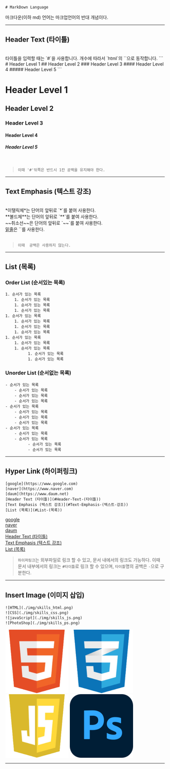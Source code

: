 `# MarkDown Language`


마크다운(이하 md) 언어는 마크업언어의 반대 개념이다.

---

## Header Text (타이틀)
<br>
타이틀을 입력할 때는 `#`을 사용합니다.
개수에 따라서 `html`의 `<hn>`으로 동작합니다.
```
# Header Level 1
## Header Level 2
### Header Level 3
#### Header Level 4
##### Header Level 5
```

# Header Level 1
## Header Level 2
### Header Level 3
#### Header Level 4
##### Header Level 5
<br>

>`이때 '#'뒤쪽은 반드시 1칸 공백을 유지해야 한다.`



---

## Text Emphasis (텍스트 강조)
<br>
*이탤릭체*는 단어의 앞뒤로 `*`를 붙여 사용한다.<br>
**볼드체**는 단어의 앞뒤로 `**`를 붙여 사용한다.<br>
~~취소선~~은 단어의 앞뒤로 `~~`를 붙여 사용한다.<br>
<u>밑줄</u>은 `<u></u>`를 사용한다.<br><br>

>`이때  공백은 사용하지 않는다.`

---
## List (목록)
### Order List (순서있는 목록)
```
1. 순서가 있는 목록
    1. 순서가 있는 목록
    1. 순서가 있는 목록
    1. 순서가 있는 목록
1. 순서가 있는 목록
    1. 순서가 있는 목록
    1. 순서가 있는 목록
    1. 순서가 있는 목록
1. 순서가 있는 목록
    1. 순서가 있는 목록
    1. 순서가 있는 목록
          1. 순서가 있는 목록
          1. 순서가 있는 목록
```
### Unorder List (순서없는 목록)
```
- 순서가 있는 목록
    - 순서가 있는 목록
    - 순서가 있는 목록
    - 순서가 있는 목록
- 순서가 있는 목록
    - 순서가 있는 목록
    - 순서가 있는 목록
    - 순서가 있는 목록
- 순서가 있는 목록
    - 순서가 있는 목록
    - 순서가 있는 목록
          - 순서가 있는 목록
          - 순서가 있는 목록
```

---

## Hyper Link (하이퍼링크)
```
[google](https://www.google.com)   
[naver](https://www.naver.com)   
[daum](https://www.daum.net)   
[Header Text (타이틀)](#Header-Text-(타이틀))   
[Text Emphasis (텍스트 강조)](#Text-Emphasis-(텍스트-강조))   
[List (목록)](#List-(목록))
```
[google](https://www.google.com)   
[naver](https://www.naver.com)   
[daum](https://www.daum.net)   
[Header Text (타이틀)](#Header-Text-(타이틀))   
[Text Emphasis (텍스트 강조)](#Text-Emphasis-(텍스트-강조))   
[List (목록)](#List-(목록))

>`하이퍼링크`는 외부파일로 링크 할 수 있고, 문서 내에서의 링크도 가능하다.
이때 문서 내부에서의 링크는 `#타이틀`로 링크 할 수 있으며, `타이틀`명의 공백은 `-`으로 구분한다.

---

## Insert Image (이미지 삽입)
```
![HTML](./img/skills_html.png)   
![CSS](./img/skills_css.png)   
![javaScript](./img/skills_js.png)   
![PhotoShop](./img/skills_ps.png)   
```
![HTML](./img/skills_html.png)
![CSS](./img/skills_css.png)
![javaScript](./img/skills_js.png)
![PhotoShop](./img/skills_ps.png) 

---

